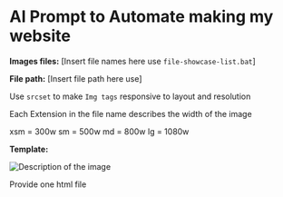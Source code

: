 # AI Prompt to Automate making my website

**Images files:**
[Insert file names here use `file-showcase-list.bat`]

**File path:**
[Insert file path here use]

Use `srcset` to make `Img tags` responsive to layout and resolution

Each Extension in the file name describes the width of the image

xsm = 300w
sm = 500w
md = 800w
lg = 1080w

**Template:**

<img 
src="image-xsm.jpg" 
srcset="
 image-xsm.jpg 300w,
 image-sm.jpg 500w,
 image-md.jpg 800w,
 image-lg.jpg 1080w
 " 
sizes="(max-width: 600px) 100vw, (max-width: 992px) 50vw, 33vw"
 alt="Description of the image"
 loading="lazy" class="image-style">



Provide one html file

